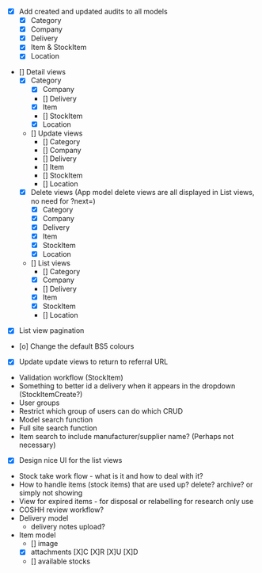 - [X] Add created and updated audits to all models
  - [X] Category
  - [X] Company
  - [X] Delivery
  - [X] Item & StockItem
  - [X] Location
- [] Detail views
  - [X] Category
    - [X] Company
    - [] Delivery
    - [X] Item
    - [] StockItem
    - [X] Location
  - [] Update views
    - [] Category
    - [] Company
    - [] Delivery
    - [] Item
    - [] StockItem
    - [] Location
  - [X] Delete views (App model delete views are all displayed in List views, no need for ?next=)
    - [X] Category
    - [X] Company
    - [X] Delivery
    - [X] Item
    - [X] StockItem
    - [X] Location
  - [] List views
    - [] Category
    - [X] Company
    - [] Delivery
    - [X] Item
    - [X] StockItem
    - [] Location
- [X] List view pagination
- [o] Change the default BS5 colours
- [X] Update update views to return to referral URL
- Validation workflow (StockItem)
- Something to better id a delivery when it appears in the dropdown (StockItemCreate?)
- User groups
- Restrict which group of users can do which CRUD
- Model search function
- Full site search function
- Item search to include manufacturer/supplier name? (Perhaps not necessary)
- [X] Design nice UI for the list views
- Stock take work flow - what is it and how to deal with it?
- How to handle items (stock items) that are used up? delete? archive? or simply not showing
- View for expired items - for disposal or relabelling for research only use
- COSHH review workflow?
- Delivery model
  - delivery notes upload?
- Item model
  - [] image
  - [X] attachments [X]C [X]R [X]U [X]D
  - [] available stocks
  